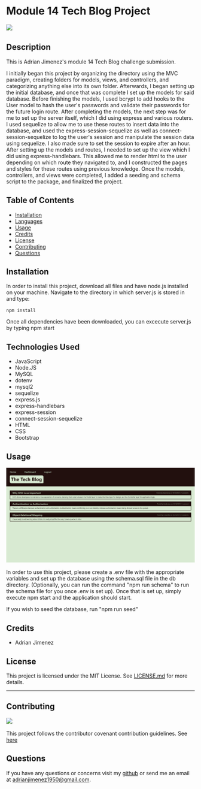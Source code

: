
# Module 14 Tech Blog Project


![](https://img.shields.io/badge/License-MIT-green)


## Description

This is Adrian Jimenez's module 14 Tech Blog challenge submission. 

I initially began this project by organizing the directory using the MVC paradigm, creating folders for models, views, and controllers, and categorizing anything else into its own folder. Afterwards, I began setting up the initial database, and once that was complete I set up the models for said database. Before finishing the models, I used bcrypt to add hooks to the User model to hash the user's passwords and validate their passwords for the future login route. After completing the models, the next step was for me to set up the server itself, which I did using express and various routers. I used sequelize to allow me to use these routes to insert data into the database, and used the express-session-sequelize as well as connect-session-sequelize to log the user's session and manipulate the session data using sequelize. I also made sure to set the session to expire after an hour. After setting up the models and routes, I needed to set up the view which I did using express-handlebars. This allowed me to render html to the user depending on which route they navigated to, and I constructed the pages and styles for these routes using previous knowledge. Once the models, controllers, and views were completed, I added a seeding and schema script to the package, and finalized the project.

## Table of Contents

- [Installation](#installation)
- [Languages](#languages)
- [Usage](#usage)
- [Credits](#credits)
- [License](#license)
- [Contributing](#contributing)
- [Questions](#questions)

## Installation

In order to install this project, download all files and have node.js installed on your machine. Navigate to the directory in which server.js is stored in and type: 

    npm install


Once all dependencies have been downloaded, you can excecute server.js by typing npm start

## Technologies Used

* JavaScript
* Node.JS
* MySQL
* dotenv
* mysql2
* sequelize
* express.js
* express-handlebars
* express-session
* connect-session-sequelize
* HTML
* CSS
* Bootstrap

## Usage

![](./assets/images/preview.JPG)

In order to use this project, please create a .env file with the appropriate variables and set up the database using the schema.sql file in the db directory. (Optionally, you can run the command "npm run schema" to run the schema file for you once .env is set up). Once that is set up, simply execute npm start and the application should start.

If you wish to seed the database, run "npm run seed"

## Credits

* Adrian Jimenez

## License

This project is licensed under the MIT License. See [LICENSE.md](./LICENSE.md) for more details.

---

## Contributing


![](https://img.shields.io/badge/Contribution-CC%20v2.1-blueviolet)


This project follows the contributor covenant contribution guidelines. See [here](https://www.contributor-covenant.org/version/2/1/code_of_conduct/) 


## Questions

If you have any questions or concerns visit my [github](https://github.com/PuppetAJ) or send me an email at <adrianjimenez1950@gmail.com>. 

